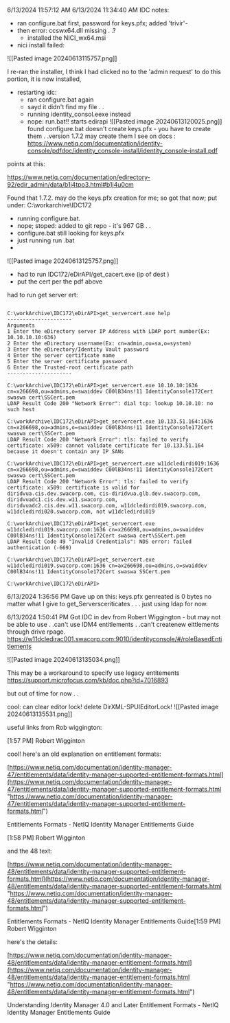 6/13/2024 11:57:12 AM
6/13/2024 11:34:40 AM
IDC notes:
 - ran configure.bat first, password for keys.pfx; added 'trivir'-
 - then error: ccswx64.dll missing . .?
   - installed the NICI_wx64.msi
  - nici install failed:

![[Pasted image 20240613115757.png]]


I re-ran the installer, I think I had clicked no to the 'admin request' to do this portion, it is now installed,
- restarting idc:
	- ran configure.bat again
	- sayd it didn't find my file . .
	- running identity_consol.eexe instead
	- nope: run.bat!! starts edirapi
![[Pasted image 20240613120025.png]]
found configure.bat doesn't create keys.pfx - you have to create them . .version 1.7.2 may create them I see on docs :
https://www.netiq.com/documentation/identity-console/pdfdoc/identity_console-install/identity_console-install.pdf

points at this:

https://www.netiq.com/documentation/edirectory-92/edir_admin/data/b1j4tpo3.html#b1j4u0cm

Found that 1.7.2. may do the keys.pfx creation for me; so got that now;
put under: C:\workarchive\IDC172
* running configure.bat.
* nope; stoped: added to git repo - it's 967 GB . .
* configure.bat still looking for keys.pfx 
* just running run .bat
*

![[Pasted image 20240613125757.png]]

* had to run IDC172/eDirAPI/get_cacert.exe (ip of dest )
* put the cert per the pdf above


had to run get server ert:
```

C:\workArchive\IDC172\eDirAPI>get_servercert.exe help
---------------------
Arguments
1 Enter the eDirectory server IP Address with LDAP port number(Ex: 10.10.10.10:636)
2 Enter the eDirectory username(Ex: cn=admin,ou=sa,o=system)
3 Enter the eDirectory/Identity Vault password
4 Enter the server certificate name
5 Enter the server certificate password
6 Enter the Trusted-root certificate path
---------------------

C:\workArchive\IDC172\eDirAPI>get_servercert.exe 10.10.10:1636 cn=x266698,ou=admins,o=swaiddev C00lB34ns!11 IdentityConsole172Cert swaswa cert\SSCert.pem
LDAP Result Code 200 "Network Error": dial tcp: lookup 10.10.10: no such host

C:\workArchive\IDC172\eDirAPI>get_servercert.exe 10.133.51.164:1636 cn=x266698,ou=admins,o=swaiddev C00lB34ns!11 IdentityConsole172Cert swaswa cert\SSCert.pem
LDAP Result Code 200 "Network Error": tls: failed to verify certificate: x509: cannot validate certificate for 10.133.51.164 because it doesn't contain any IP SANs

C:\workArchive\IDC172\eDirAPI>get_servercert.exe w11dcledirdi019:1636 cn=x266698,ou=admins,o=swaiddev C00lB34ns!11 IdentityConsole172Cert swaswa cert\SSCert.pem
LDAP Result Code 200 "Network Error": tls: failed to verify certificate: x509: certificate is valid for diridvua.cis.dev.swacorp.com, cis-diridvua.glb.dev.swacorp.com, diridvuadc1.cis.dev.w11.swacorp.com, diridvuadc2.cis.dev.w11.swacorp.com, w11dcledirdi019.swacorp.com, w11dcledirdi020.swacorp.com, not w11dcledirdi019

C:\workArchive\IDC172\eDirAPI>get_servercert.exe w11dcledirdi019.swacorp.com:1636 cn=x266698,ou=admins,o=swaiddev C00lB34ns!11 IdentityConsole172Cert swaswa cert\SSCert.pem
LDAP Result Code 49 "Invalid Credentials": NDS error: failed authentication (-669)

C:\workArchive\IDC172\eDirAPI>get_servercert.exe w11dcledirdi019.swacorp.com:1636 cn=ax266698,ou=admins,o=swaiddev C00lB34ns!11 IdentityConsole172Cert swaswa SSCert.pem

C:\workArchive\IDC172\eDirAPI>
```


6/13/2024 1:36:56 PM
Gave up on this: keys.pfx genreated is 0 bytes no matter what I give to get_Serversceriticates . . .
just using ldap for now.


6/13/2024 1:50:41 PM
Got IDC in dev from Robert Wiggington - but may not be able to use . .can't use IDM4 entitlements . .can't createnew eittlements through drive rpage.
https://w11dcledirac001.swacorp.com:9010/identityconsole/#/roleBasedEntitlements



![[Pasted image 20240613135034.png]]

This may be a workaround to specify use legacy entitements
https://support.microfocus.com/kb/doc.php?id=7016893

but out of time for now . .


cool:
can clear editor lock! delete DirXML-SPUIEditorLock!
![[Pasted image 20240613135531.png]]

useful links from Rob wiggington:

[1:57 PM] Robert Wigginton

cool! here's an old explanation on entitlement formats:

[https://www.netiq.com/documentation/identity-manager-47/entitlements/data/identity-manager-supported-entitlement-formats.html](https://www.netiq.com/documentation/identity-manager-47/entitlements/data/identity-manager-supported-entitlement-formats.html "https://www.netiq.com/documentation/identity-manager-47/entitlements/data/identity-manager-supported-entitlement-formats.html")

Entitlements Formats - NetIQ Identity Manager Entitlements Guide

[1:58 PM] Robert Wigginton

and the 48 text:

[https://www.netiq.com/documentation/identity-manager-48/entitlements/data/identity-manager-supported-entitlement-formats.html](https://www.netiq.com/documentation/identity-manager-48/entitlements/data/identity-manager-supported-entitlement-formats.html "https://www.netiq.com/documentation/identity-manager-48/entitlements/data/identity-manager-supported-entitlement-formats.html")

Entitlements Formats - NetIQ Identity Manager Entitlements Guide[1:59 PM] Robert Wigginton

here's the details:

[https://www.netiq.com/documentation/identity-manager-48/entitlements/data/identity-manager-entitlement-formats.html](https://www.netiq.com/documentation/identity-manager-48/entitlements/data/identity-manager-entitlement-formats.html "https://www.netiq.com/documentation/identity-manager-48/entitlements/data/identity-manager-entitlement-formats.html")

Understanding Identity Manager 4.0 and Later Entitlement Formats - NetIQ Identity Manager Entitlements Guide